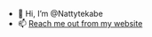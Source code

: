 - 👋 Hi, I’m @Nattytekabe
- 📫  <a href = "http://nattytekabe.42web.io/">Reach me out from my website  </a>
<!---
Nattytekabe/Nattytekabe is a ✨ special ✨ repository because its `README.md` (this file) appears on your GitHub profile.
You can click the Preview link to take a look at your changes.
--->

